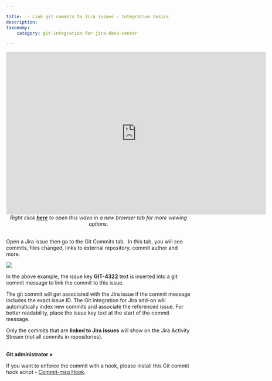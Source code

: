 ```yaml
---

title:  - Link git commits to Jira issues - Integration basics
description:
taxonomy:
    category: git-integration-for-jira-data-center

---
```


<div class='embed-container embed-container--16-10'>
    <iframe width='709' height='443' src='https://fast.wistia.com/embed/iframe/7kj43knu4m?videoFoam=true' frameborder='0' allowfullscreen ></iframe>
</div>

<div align='center'>
    <i>Right click <a href='https://bigbrassband.wistia.com/medias/7kj43knu4m'><b>here</b></a> to open this video in a new browser tab for more viewing options.</i>
</div>
<br>

Open a Jira issue then go to the Git Commits tab.  In this tab, you will see commits, files changed, links to external repository, commit author and more.

![](https://bigbrassband.atlassian.net/wiki/download/attachments/2045149189/gitserver-git-commits-tab-view(dec2021a).png%3Fversion=1&modificationDate=1640705375869&cacheVersion=1&api=v2?version=1&modificationDate=1640865989201&cacheVersion=1&api=v2)

In the above example, the issue key **GIT-4322** text is inserted into a git commit message to link the commit to this issue.

The git commit will get associated with the Jira issue if the commit message includes the exact issue ID. The Git Integration for Jira add-on will automatically index new commits and associate the referenced issue. For better readability, place the issue key text at the start of the commit message.

<div class="bbb-callout bbb--tip">
    <div class="irow">
    <div class="ilogobox">
        <span class="logoimg"></span>
    </div>
    <div class="imsgbox">
        Only the commits that are <b>linked to Jira issues</b> will show on the Jira Activity Stream (not all commits in repositories).
    </div>
    </div>
</div>
<br>

**Git administrator »**

If you want to enforce the commit with a hook, please install this Git commit hook script - [Commit-msg Hook](/git-integration-for-jira-data-center/commit-msg-Hook-gij-self-managed/).

